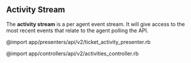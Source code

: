 ## Activity Stream

The **activity stream** is a per agent event stream. It will give access to the most recent events that relate to the agent polling the API.

@import app/presenters/api/v2/ticket_activity_presenter.rb

@import app/controllers/api/v2/activities_controller.rb

